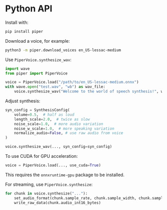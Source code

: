 # Python API

Install with:

``` sh
pip install piper
```

Download a voice, for example:

``` sh
python3 -m piper.download_voices en_US-lessac-medium
```

Use `PiperVoice.synthesize_wav`:

``` python
import wave
from piper import PiperVoice

voice = PiperVoice.load("/path/to/en_US-lessac-medium.onnx")
with wave.open("test.wav", "wb") as wav_file:
    voice.synthesize_wav("Welcome to the world of speech synthesis!", wav_file)
```

Adjust synthesis:

``` python
syn_config = SynthesisConfig(
    volume=0.5,  # half as loud
    length_scale=2.0,  # twice as slow
    noise_scale=1.0,  # more audio variation
    noise_w_scale=1.0,  # more speaking variation
    normalize_audio=False, # use raw audio from voice
)

voice.synthesize_wav(..., syn_config=syn_config)
```

To use CUDA for GPU acceleration:

``` python
voice = PiperVoice.load(..., use_cuda=True)
```

This requires the `onnxruntime-gpu` package to be installed.

For streaming, use `PiperVoice.synthesize`:

``` python
for chunk in voice.synthesize("..."):
    set_audio_format(chunk.sample_rate, chunk.sample_width, chunk.sample_channels)
    write_raw_data(chunk.audio_int16_bytes)
```
